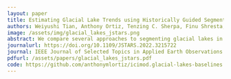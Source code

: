 ```yaml
---
layout: paper
title: Estimating Glacial Lake Trends using Historically Guided Segmentation Models
authors: Weiyushi Tian, Anthony Ortiz, Tenzing C. Sherpa, Finu Shresta, Mir Matin, Rahul Dodhia, Juan M. Lavista Ferres, and Kris Sankaran
image: /assets/img/glacial_lakes_jstars.png
abstract: We compare several approaches to segmenting glacial lakes in the Hindu Kush Himalayas in order to support glacial lake area monitoring. More automatic monitoring could support risk assessments of Glacial Lake Outburst Floods (GLOF), a type of natural hazard that poses a risk to communities and infrastructure living in valleys below glacial lakes. We evaluate several approaches to incorporate labels from a 2015 survey using Landsat 7 imagery to guide segmentation on newer higher resolution satellite images like Sentinel 2 and Bing Maps imagery, comparing them also to approaches that do not use this form of weak prior. We find that a guided-version of U-Net and a properly initialized form of morphological snakes are most effective for these two datasets, respectively, each providing between an 8 - 10% IoU improvement over a standard U-Net. An error analysis highlights the strengths and limitations of each approach. We design visualizations to support discovery of lakes of potential concern, including an interactive exploratory interface. All code supporting our study are released in public repositories
journalurl: https://doi.org/10.1109/JSTARS.2022.3215722
journal: IEEE Journal of Selected Topics in Applied Earth Observations and Remote Sensing
pdfurl: /assets/papers/glacial_lakes_jstars.pdf
code: https://github.com/anthonymlortiz/icimod.glacial-lakes-baselines
---
```

